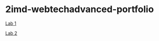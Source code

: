 # 2imd-webtechadvanced-portfolio

[Lab 1](https://github.com/JonasDT98/2imd-webtechadvanced-portfolio/tree/main/lab1-git)

[Lab 2](https://github.com/JonasDT98/2imd-webtechadvanced-portfolio/tree/main/Lab2-css)
